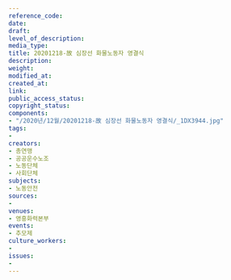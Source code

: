 ```yaml
---
reference_code: 
date: 
draft: 
level_of_description: 
media_type: 
title: 20201218-故 심장선 화물노동자 영결식
description: 
weight: 
modified_at: 
created_at: 
link: 
public_access_status: 
copyright_status: 
components:
- "/2020년/12월/20201218-故 심장선 화물노동자 영결식/_1DX3944.jpg"
tags:
- 
creators:
- 총연맹
- 공공운수노조
- 노동단체
- 사회단체
subjects:
- 노동안전
sources:
- 
venues:
- 영흥화력본부
events:
- 추모제
culture_workers:
- 
issues:
- 
---
```

